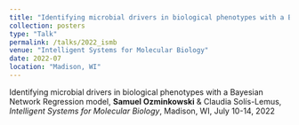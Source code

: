 ```yaml
---
title: "Identifying microbial drivers in biological phenotypes with a Bayesian Network Regression model"
collection: posters
type: "Talk"
permalink: /talks/2022_ismb
venue: "Intelligent Systems for Molecular Biology"
date: 2022-07
location: "Madison, WI"
---
```


Identifying microbial drivers in biological phenotypes with a Bayesian Network Regression model, **Samuel Ozminkowski** & Claudia Solís-Lemus,
*Intelligent Systems for Molecular Biology*, Madison, WI, July 10-14, 2022

